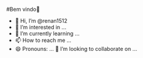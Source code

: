 #Bem vindo👋
- 👋 Hi, I’m @renan1512
- 👀 I’m interested in ...
- 🌱 I’m currently learning ...
- 📫 How to reach me ...
- 😄 Pronouns: ...
💞️ I’m looking to collaborate on ...
<!---
renan1512/renan1512 is a ✨ special ✨ repository because its `README.md` (this file) appears on your GitHub profile.
You can click the Preview link to take a look at your changes.
--->

